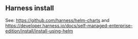 ## Harness install

See: https://github.com/harness/helm-charts
and
https://developer.harness.io/docs/self-managed-enterprise-edition/install/install-using-helm
